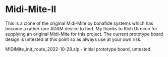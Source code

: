 # Midi-Mite-II

This is a clone of the original Midi-Mite by bonafide systems which has become a rather rare ADAM device to find. My thanks to Rich Dirocco for supplying
an original Midi-Mite for this project. The current prototype board design is untested at this point so as always use at your own risk.

MIDIMite_init_route_2022-10-28.zip - initial prototype board, untested.
